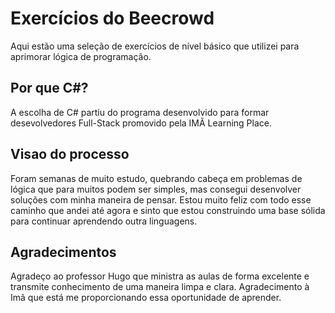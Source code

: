 # Exercícios do Beecrowd

Aqui estão uma seleção de exercícios de nível básico que utilizei para aprimorar lógica de programação.

## Por que C#?

A escolha de C# partiu do programa desenvolvido para formar desevolvedores Full-Stack promovido pela IMÃ Learning Place. 

## Visao do processo

Foram semanas de muito estudo, quebrando cabeça em problemas de lógica que para muitos podem ser simples, mas consegui desenvolver soluções com minha maneira de pensar. Estou muito feliz com todo esse caminho que andei até agora e sinto que estou construindo uma base sólida para continuar aprendendo outra linguagens.

## Agradecimentos

Agradeço ao professor Hugo que ministra as aulas de forma excelente e transmite conhecimento de uma maneira limpa e clara. Agradecimento à Imã que está me proporcionando essa oportunidade de aprender.
